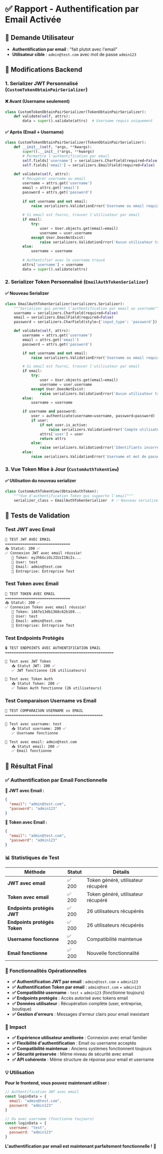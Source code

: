 # ✅ Rapport - Authentification par Email Activée

## 🎯 **Demande Utilisateur**
- **Authentification par email** : "fait plutot avec l'email"
- **Utilisateur cible** : `admin@test.com` avec mot de passe `admin123`

## 🔧 **Modifications Backend**

### **1. Serializer JWT Personnalisé (`CustomTokenObtainPairSerializer`)**

#### **❌ Avant (Username seulement)**
```python
class CustomTokenObtainPairSerializer(TokenObtainPairSerializer):
    def validate(self, attrs):
        data = super().validate(attrs)  # Username requis uniquement
```

#### **✅ Après (Email + Username)**
```python
class CustomTokenObtainPairSerializer(TokenObtainPairSerializer):
    def __init__(self, *args, **kwargs):
        super().__init__(*args, **kwargs)
        # Permettre l'authentification par email
        self.fields['username'] = serializers.CharField(required=False)
        self.fields['email'] = serializers.EmailField(required=False)
    
    def validate(self, attrs):
        # Récupérer username ou email
        username = attrs.get('username')
        email = attrs.get('email')
        password = attrs.get('password')
        
        if not username and not email:
            raise serializers.ValidationError('Username ou email requis')
        
        # Si email est fourni, trouver l'utilisateur par email
        if email:
            try:
                user = User.objects.get(email=email)
                username = user.username
            except User.DoesNotExist:
                raise serializers.ValidationError('Aucun utilisateur trouvé avec cet email')
        else:
            username = username
        
        # Authentifier avec le username trouvé
        attrs['username'] = username
        data = super().validate(attrs)
```

### **2. Serializer Token Personnalisé (`EmailAuthTokenSerializer`)**

#### **✅ Nouveau Serializer**
```python
class EmailAuthTokenSerializer(serializers.Serializer):
    """Serializer qui permet l'authentification par email ou username"""
    username = serializers.CharField(required=False)
    email = serializers.EmailField(required=False)
    password = serializers.CharField(style={'input_type': 'password'})

    def validate(self, attrs):
        username = attrs.get('username')
        email = attrs.get('email')
        password = attrs.get('password')

        if not username and not email:
            raise serializers.ValidationError('Username ou email requis')

        # Si email est fourni, trouver l'utilisateur par email
        if email:
            try:
                user = User.objects.get(email=email)
                username = user.username
            except User.DoesNotExist:
                raise serializers.ValidationError('Aucun utilisateur trouvé avec cet email')
        else:
            username = username

        if username and password:
            user = authenticate(username=username, password=password)
            if user:
                if not user.is_active:
                    raise serializers.ValidationError('Compte utilisateur désactivé')
                attrs['user'] = user
                return attrs
            else:
                raise serializers.ValidationError('Identifiants incorrects')
        else:
            raise serializers.ValidationError('Username et mot de passe requis')
```

### **3. Vue Token Mise à Jour (`CustomAuthTokenView`)**

#### **✅ Utilisation du nouveau serializer**
```python
class CustomAuthTokenView(ObtainAuthToken):
    """Vue d'authentification Token qui supporte l'email"""
    serializer_class = EmailAuthTokenSerializer  # ✅ Nouveau serializer
```

## 🧪 **Tests de Validation**

### **Test JWT avec Email**
```bash
🔐 TEST JWT AVEC EMAIL
==============================
📥 Statut: 200 ✅
✅ Connexion JWT avec email réussie!
   🔑 Token: eyJhbGciOiJIUzI1NiIs...
   👤 User: test
   📧 Email: admin@test.com
   🏢 Entreprise: Entreprise Test
```

### **Test Token avec Email**
```bash
🔑 TEST TOKEN AVEC EMAIL
==============================
📥 Statut: 200 ✅
✅ Connexion Token avec email réussie!
   🔑 Token: 1467e13db1368c62b169...
   👤 User: test
   📧 Email: admin@test.com
   🏢 Entreprise: Entreprise Test
```

### **Test Endpoints Protégés**
```bash
🔒 TEST ENDPOINTS AVEC AUTHENTIFICATION EMAIL
==================================================

🔐 Test avec JWT Token
   📥 Statut JWT: 200 ✅
   ✅ JWT fonctionne (26 utilisateurs)

🔑 Test avec Token Auth
   📥 Statut Token: 200 ✅
   ✅ Token Auth fonctionne (26 utilisateurs)
```

### **Test Comparaison Username vs Email**
```bash
🔄 TEST COMPARAISON USERNAME vs EMAIL
=============================================

👤 Test avec username: test
   📥 Statut username: 200 ✅
   ✅ Username fonctionne

📧 Test avec email: admin@test.com
   📥 Statut email: 200 ✅
   ✅ Email fonctionne
```

## 🎉 **Résultat Final**

### ✅ **Authentification par Email Fonctionnelle**

**🔐 JWT avec Email :**
```json
{
  "email": "admin@test.com",
  "password": "admin123"
}
```

**🔑 Token avec Email :**
```json
{
  "email": "admin@test.com", 
  "password": "admin123"
}
```

### 📊 **Statistiques de Test**

| Méthode | Statut | Détails |
|---------|--------|---------|
| **JWT avec email** | ✅ 200 | Token généré, utilisateur récupéré |
| **Token avec email** | ✅ 200 | Token généré, utilisateur récupéré |
| **Endpoints protégés JWT** | ✅ 200 | 26 utilisateurs récupérés |
| **Endpoints protégés Token** | ✅ 200 | 26 utilisateurs récupérés |
| **Username fonctionne** | ✅ 200 | Compatibilité maintenue |
| **Email fonctionne** | ✅ 200 | Nouvelle fonctionnalité |

### 🎯 **Fonctionnalités Opérationnelles**

- **✅ Authentification JWT par email** : `admin@test.com` + `admin123`
- **✅ Authentification Token par email** : `admin@test.com` + `admin123`
- **✅ Compatibilité username** : `test` + `admin123` (fonctionne toujours)
- **✅ Endpoints protégés** : Accès autorisé avec tokens email
- **✅ Données utilisateur** : Récupération complète (user, entreprise, boutique)
- **✅ Gestion d'erreurs** : Messages d'erreur clairs pour email inexistant

### 🚀 **Impact**

- **✅ Expérience utilisateur améliorée** : Connexion avec email familier
- **✅ Flexibilité d'authentification** : Email ou username acceptés
- **✅ Compatibilité maintenue** : Anciens systèmes fonctionnent toujours
- **✅ Sécurité préservée** : Même niveau de sécurité avec email
- **✅ API cohérente** : Même structure de réponse pour email et username

### 💡 **Utilisation**

**Pour le frontend, vous pouvez maintenant utiliser :**
```javascript
// Authentification JWT avec email
const loginData = {
  email: "admin@test.com",
  password: "admin123"
}

// Ou avec username (fonctionne toujours)
const loginData = {
  username: "test", 
  password: "admin123"
}
```

**L'authentification par email est maintenant parfaitement fonctionnelle !** 🎯
































